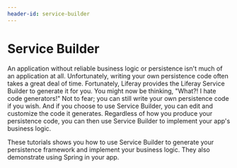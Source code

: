 ```yaml
---
header-id: service-builder
---
```


# Service Builder

An application without reliable business logic or persistence isn't much of an
application at all. Unfortunately, writing your own persistence code often takes
a great deal of time. Fortunately, Liferay provides the Liferay Service Builder
to generate it for you. You might now be thinking, "What?! I hate code
generators!" Not to fear; you can still write your own persistence code if you
wish. And if you choose to use Service Builder, you can edit and customize the
code it generates. Regardless of how you produce your persistence code, you can
then use Service Builder to implement your app's business logic. 

These tutorials shows you how to use Service Builder to generate your
persistence framework and implement your business logic. They also demonstrate
using Spring in your app.
